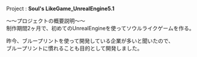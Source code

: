 Project : **Soul's LikeGame_UnrealEngine5.1** 

～～プロジェクトの概要説明～～  
制作期間2ヶ月で、初めてのUnrealEngineを使ってソウルライクゲームを作る。  

昨今、ブループリントを使って開発している企業が多いと聞いたので、  
ブループリントに慣れることも目的として開発しました。  

